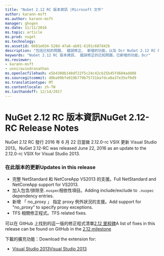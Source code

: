 ```yaml
---
title: "NuGet 2.12 RC 版本資訊 |Microsoft 文件"
author: karann-msft
ms.author: karann-msft
manager: ghogen
ms.date: 11/11/2016
ms.topic: article
ms.prod: nuget
ms.technology: 
ms.assetid: 6681e034-528d-47a6-ab01-6191c687d42b
description: "包括已知的問題、 錯誤修正、 新增的功能，以及 Dcr NuGet 2.12 RC 版本資訊。"
keywords: "NuGet 2.12 RC 版本資訊、 錯誤修正的已知問題，已新增的功能，Dcr"
ms.reviewer:
- karann-msft
- unniravindranathan
ms.openlocfilehash: e5b4308b148df22f5c24c42cb25b45fd604add08
ms.sourcegitcommit: d0ba99bfe019b779b75731bafdca8a37e35ef0d9
ms.translationtype: MT
ms.contentlocale: zh-TW
ms.lasthandoff: 12/14/2017
---
```

# <a name="nuget-212-rc-release-notes"></a><span data-ttu-id="687c8-104">NuGet 2.12 RC 版本資訊</span><span class="sxs-lookup"><span data-stu-id="687c8-104">NuGet 2.12-RC Release Notes</span></span>

<span data-ttu-id="687c8-105">NuGet 2.12 RC 發行 2016 年 6 月 22 日當做 2.12.0-rc VSIX 更新 Visual Studio 2013。</span><span class="sxs-lookup"><span data-stu-id="687c8-105">NuGet 2.12-RC was released June 22, 2016 as an update to the 2.12.0-rc VSIX for Visual Studio 2013.</span></span>

### <a name="updates-in-this-release"></a><span data-ttu-id="687c8-106">在此版本的更新</span><span class="sxs-lookup"><span data-stu-id="687c8-106">Updates in this release</span></span>

* <span data-ttu-id="687c8-107">完整 NetStandard 和 NetCoreApp VS2013 的支援。</span><span class="sxs-lookup"><span data-stu-id="687c8-107">Full NetStandard  and NetCoreApp support for VS2013.</span></span>
* <span data-ttu-id="687c8-108">加入包含/排除至`.nuspec`相依性項目。</span><span class="sxs-lookup"><span data-stu-id="687c8-108">Adding include/exclude to `.nuspec` dependency entries.</span></span>
* <span data-ttu-id="687c8-109">新增 「 no_proxy 」 指定 proxy 例外狀況的支援。</span><span class="sxs-lookup"><span data-stu-id="687c8-109">Add support for "no_proxy" to specify proxy exceptions.</span></span>
* <span data-ttu-id="687c8-110">TFS 相關修正程式。</span><span class="sxs-lookup"><span data-stu-id="687c8-110">TFS related fixes.</span></span>

<span data-ttu-id="687c8-111">可以在 GitHub 上找到的這一版的修正程式清單[2.12 里程碑](https://github.com/NuGet/Home/issues?q=milestone%3A2.12+is%3Aclosed)</span><span class="sxs-lookup"><span data-stu-id="687c8-111">A list of fixes in this release can be found on GitHub in the [2.12 milestone](https://github.com/NuGet/Home/issues?q=milestone%3A2.12+is%3Aclosed)</span></span>

<span data-ttu-id="687c8-112">下載的擴充功能：</span><span class="sxs-lookup"><span data-stu-id="687c8-112">Download the extension for:</span></span>

* [<span data-ttu-id="687c8-113">Visual Studio 2013</span><span class="sxs-lookup"><span data-stu-id="687c8-113">Visual Studio 2013</span></span>](https://dist.nuget.org/visualstudio-2013-vsix/v2.12.0-rc/NuGet.Tools.vsix)
